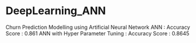 # DeepLearning_ANN
Churn Prediction Modelling using Artificial Neural Network
ANN : Accuracy Score : 0.861
ANN with Hyper Parameter Tuning : Accuracy Score : 0.8645
